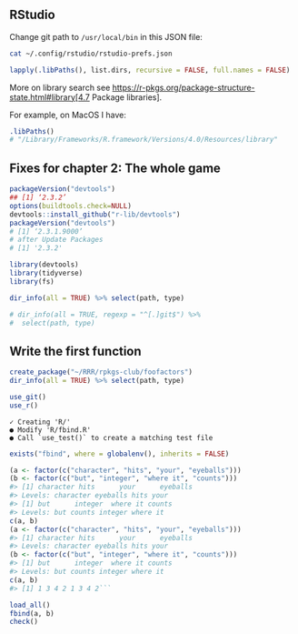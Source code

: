 ## RStudio

Change git path to `/usr/local/bin` in this JSON file:

```sh
cat ~/.config/rstudio/rstudio-prefs.json
```

```r
lapply(.libPaths(), list.dirs, recursive = FALSE, full.names = FALSE)
```

More on library search see
https://r-pkgs.org/package-structure-state.html#library[4.7 Package libraries].

For example, on MacOS I have:
```r
.libPaths()
# "/Library/Frameworks/R.framework/Versions/4.0/Resources/library"
```


## Fixes for chapter 2: The whole game

```r
packageVersion("devtools")
## [1] ‘2.3.2’
options(buildtools.check=NULL)
devtools::install_github("r-lib/devtools")
packageVersion("devtools")
# [1] ‘2.3.1.9000’
# after Update Packages
# [1] '2.3.2'
```

```r
library(devtools)
library(tidyverse)
library(fs)

dir_info(all = TRUE) %>% select(path, type)

# dir_info(all = TRUE, regexp = "^[.]git$") %>%
#  select(path, type)
```

## Write the first function

```r
create_package("~/RRR/rpkgs-club/foofactors")
dir_info(all = TRUE) %>% select(path, type)
```

```r
use_git()
use_r()
```
```
✓ Creating 'R/'
● Modify 'R/fbind.R'
● Call `use_test()` to create a matching test file
```

```r
exists("fbind", where = globalenv(), inherits = FALSE)
```

```r
(a <- factor(c("character", "hits", "your", "eyeballs")))
(b <- factor(c("but", "integer", "where it", "counts")))
#> [1] character hits      your      eyeballs
#> Levels: character eyeballs hits your
#> [1] but      integer  where it counts
#> Levels: but counts integer where it
c(a, b)
(a <- factor(c("character", "hits", "your", "eyeballs")))
#> [1] character hits      your      eyeballs
#> Levels: character eyeballs hits your
(b <- factor(c("but", "integer", "where it", "counts")))
#> [1] but      integer  where it counts
#> Levels: but counts integer where it
c(a, b)
#> [1] 1 3 4 2 1 3 4 2```
```

```r
load_all()
fbind(a, b)
check()
```